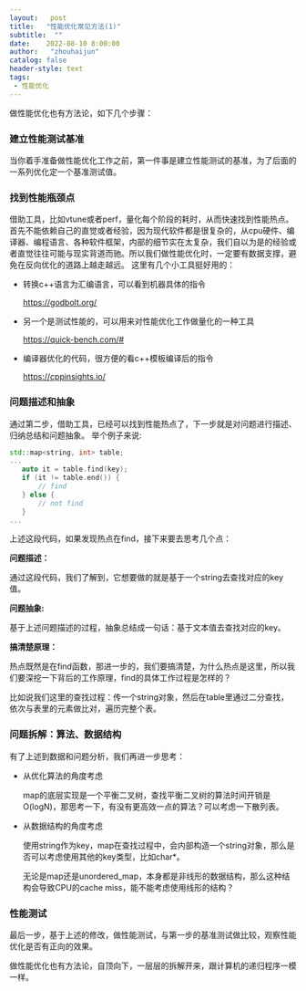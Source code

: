 ```yaml
---
layout:   post
title:   "性能优化常见方法(1)"
subtitle:  ""
date:    2022-08-10 8:00:00
author:   "zhouhaijun"
catalog: false
header-style: text
tags:
 - 性能优化
---
```




做性能优化也有方法论，如下几个步骤：

### 建立性能测试基准
当你着手准备做性能优化工作之前，第一件事是建立性能测试的基准，为了后面的一系列优化定一个基准测试值。

### 找到性能瓶颈点
借助工具，比如vtune或者perf，量化每个阶段的耗时，从而快速找到性能热点。
首先不能依赖自己的直觉或者经验，因为现代软件都是很复杂的，从cpu硬件、编译器、编程语言、各种软件框架，内部的细节实在太复杂，我们自以为是的经验或者直觉往往可能与现实背道而驰。所以我们做性能优化时，一定要有数据支撑，避免在反向优化的道路上越走越远。
这里有几个小工具挺好用的：

- 转换c++语言为汇编语言，可以看到机器具体的指令

  https://godbolt.org/

- 另一个是测试性能的，可以用来对性能优化工作做量化的一种工具

  https://quick-bench.com/#

- 编译器优化的代码，很方便的看c++模板编译后的指令

  https://cppinsights.io/

### 问题描述和抽象
通过第二步，借助工具，已经可以找到性能热点了，下一步就是对问题进行描述、归纳总结和问题抽象。
举个例子来说:

```c++
std::map<string, int> table;
...
   auto it = table.find(key);
   if (it != table.end()) {
       // find 
   } else {
       // not find
   }
...    
```

上述这段代码，如果发现热点在find，接下来要去思考几个点：

**问题描述：**

通过这段代码，我们了解到，它想要做的就是基于一个string去查找对应的key值。

**问题抽象:**

基于上述问题描述的过程，抽象总结成一句话：基于文本值去查找对应的key。

**搞清楚原理：**

热点既然是在find函数，那进一步的，我们要搞清楚，为什么热点是这里，所以我们要深挖一下背后的工作原理，find的具体工作过程是怎样的？

比如说我们这里的查找过程：传一个string对象，然后在table里通过二分查找，依次与表里的元素做比对，遍历完整个表。

### 问题拆解：算法、数据结构
有了上述到数据和问题分析，我们再进一步思考：

- 从优化算法的角度考虑

  map的底层实现是一个平衡二叉树，查找平衡二叉树的算法时间开销是O(logN)，那思考一下，有没有更高效一点的算法？可以考虑一下散列表。

- 从数据结构的角度考虑

  使用string作为key，map在查找过程中，会内部构造一个string对象，那么是否可以考虑使用其他的key类型，比如char*。

  无论是map还是unordered_map，本身都是非线形的数据结构，那么这种结构会导致CPU的cache miss，能不能考虑使用线形的结构？

### 性能测试
最后一步，基于上述的修改，做性能测试，与第一步的基准测试做比较，观察性能优化是否有正向的效果。



做性能优化也有方法论，自顶向下，一层层的拆解开来，跟计算机的递归程序一模一样。
